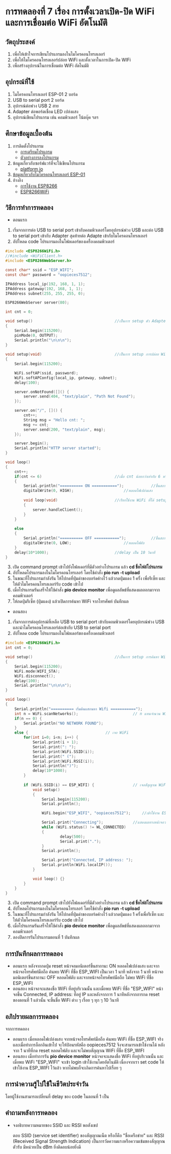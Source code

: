 # การทดลองที่ 7 เรื่อง การตั้งเวลาเปิด-ปิด WiFi และการเชื่อมต่อ WiFi อัตโนมัติ

## วัตถุประสงค์
1. เพื่อให้เข้าใจการเขียนโปรแกรมลงในไมโครคอนโทรลเลอร์
2. เพื่อให้ไมโครคอนโทรลเลอร์ปล่อย WiFi และตั้งเวลาในการเปิด-ปิด WlFi
3. เพื่อสร้างอุปกรณ์ในการเชื่อมต่อ WiFi อัตโนมัติ

## อุปกรณ์ที่ใช้
1. ไมโครคอนโทรลเลอร์ ESP-01 2 บอร์ด
2. USB to serial port 2 บอร์ด
3. อุปกรณ์ต่อพ่วง USB 2 สาย
4. Adapter ต่อพอร์ตเชื่อม LED เปล่งแสง
5. อุปกรณ์เขียนโปรแกรม เช่น คอมพิวเตอร์ โน้ตบุ๊ค ฯลฯ

## ศึกษาข้อมูลเบื้องต้น
1. การติดตั้งโปรแกรม
   * [การเตรียมโปรแกรม](https://youtu.be/9aF0upI9Gic)
   * [ตัวอย่างการลงโปรแกรม](https://youtu.be/ocrGdJoP90Y)
2. ข้อมูลเกี่ยวกับซอร์ฟแวร์ที่จะใช้เขียนโปรแกรม  
   * [platform io](https://platformio.org/)
3. [ข้อมูลเกี่ยวกับไมโครคอนโทรลเลอร์ ESP-01](https://docs.platformio.org/en/latest/boards/espressif8266/esp01_1m.html)
4. อ้างอิง 
   * [การใช้งาน ESP8266](http://99thai.com/data/up_show.php?id=1523293577&web=epost)
   * [ESP8266WiFi](https://arduino-esp8266.readthedocs.io/en/latest/esp8266wifi/readme.html)

## วิธีการทำการทดลอง
* ตอนแรก 
1. เริ่มจากการต่อ USB to serial port เข้ากับคอมพิวเตอร์โดยอุปกรณ์พ่วง USB และต่อ USB to serial port เข้ากับ Adapter สุดท้ายต่อ Adapte เข้ากับไมโครคอนโทรลเลอร์
2. อัปโหลด  code โปรแกรมลงในโฟลเดอร์ของเครื่องคอมพิวเตอร์

```C
#include <ESP8266WiFi.h>
//#include <WiFiClient.h>
#include <ESP8266WebServer.h>

const char* ssid = "ESP_WIFI";
const char* password = "oopieces7512";

IPAddress local_ip(192, 168, 1, 1);
IPAddress gateway(192, 168, 1, 1);
IPAddress subnet(255, 255, 255, 0);

ESP8266WebServer server(80);

int cnt = 0;

void setup() 									//เป็นการ setup ตัว Adapter
{
	Serial.begin(115200);
	pinMode(0, OUTPUT);
	Serial.println("\n\n\n");
}
	
void setup(void) 								//เป็นการ setup การปล่อย WiFi
{
	Serial.begin(115200);

	WiFi.softAP(ssid, password);
	WiFi.softAPConfig(local_ip, gateway, subnet);
	delay(100);

	server.onNotFound([]() {
		server.send(404, "text/plain", "Path Not Found");
	});

	server.on("/", []() {
		cnt++;
		String msg = "Hello cnt: ";
		msg += cnt;
		server.send(200, "text/plain", msg);
	});

	server.begin();
	Serial.println("HTTP server started");
}

void loop()
{
	cnt++;
	if(cnt <= 6) 								//เมื่อ cnt น้อยกว่าเท่ากับ 6 หรือ เวลาอยูในช่วง 1 นาที
	{
		Serial.println("========== ON ===========");			//ขึ้นสถานะ ON
		digitalWrite(0, HIGH);						//หลอดไฟเปล่งแสง
		
		void loop(void)							//เรียกใช้งาน WiFi ที่ได้ setup ไว้
		{
  			server.handleClient();
		}
	} 
	
	else 
	{
		Serial.println("========== OFF ===========");			//ขึ้นสถานะ OFF
		digitalWrite(0, LOW);						//หลอดไฟดับ
	}
	delay(10*1000); 							//delay เป็น 10 วินาที
}
```
3. เปิด command prompt เข้าไปยังโฟลเดอร์ที่มีตัวอย่างโปรแกรม แล้ว **cd ชื่อไฟล์โปรแกรม**
4. อัปโหลดโปรแกรมลงในไมโครคอนโทรเลอร์ โดยใช้คำสั่ง **pio run -t upload**
5. ในขณะที่โปรแกรมกำลังรัน ให้ไปกดที่ปุ่มดำของบอร์ดค้างไว้ แล้วกดปุ่มแดง 1 ครั้ง เพื่อรีเซ็ท และให้ตัวไมโครคอนโทรลเลอร์รับ code เข้าไป
6. เมื่อโปรแกรมรันเสร็จให้ใช้คำสั่ง **pio device monitor** เพื่อดูผลลัพธ์ที่แสดงผลออกมาจากคอมพิวเตอร์
7. ให้กดปุ่มรีเซ็ท (ปุ่มแดง) แล้วเปิดการค้นหา WiFi จากโทรศัพท์ บันทึกผล

* ตอนสอง
1. เริ่มจากการต่ออุปกรณ์ที่เหลือ USB to serial port เข้ากับคอมพิวเตอร์โดยอุปกรณ์พ่วง USB และนำไมโครคอนโทรลเลอร์ต่อเข้ากับ USB to serial port
2. อัปโหลด  code โปรแกรมลงในโฟลเดอร์ของเครื่องคอมพิวเตอร์

```C
#include <ESP8266WiFi.h>
int cnt = 0;

void setup() 									//เป็นการ setup การค้นหา WiFi
{
	Serial.begin(115200);
	WiFi.mode(WIFI_STA);
	WiFi.disconnect();
	delay(100);
	Serial.println("\n\n\n");
}

void loop()
{
	Serial.println("========== เริ่มต้นแสกนหา Wifi ===========");
	int n = WiFi.scanNetworks(); 						// n แทนจำนวน WiFi ที่พบในบริเวณนั้น
	if(n == 0) {
		Serial.println("NO NETWORK FOUND");
	} 
	else { 									// เจอ WiFi
		for(int i=0; i<n; i++) {
			Serial.print(i + 1);
			Serial.print(": ");
			Serial.print(WiFi.SSID(i));
			Serial.print(" (");
			Serial.print(WiFi.RSSI(i));
			Serial.println(")");
			delay(10*1000);
		}
		
		if (WiFi.SSID(i) == ESP_WIFI) { 				// เจอสัญญาณ WiFi ที่ชื่อ ESP_WIFI
			void setup()
			{
  				Serial.begin(115200);
  				Serial.println();

  				WiFi.begin("ESP_WIFI", "oopieces7512"); 	//เข้าใช้งาน ESP_WIFI รหัส oopiece7512

  				Serial.print("Connecting"); 			//แสดงผลทางหน้าจอว่า Connecting
  				while (WiFi.status() != WL_CONNECTED)
  				{
    					delay(500);
    					Serial.print(".");
 			 	}
  				Serial.println();

  				Serial.print("Connected, IP address: ");
  				Serial.println(WiFi.localIP());
			}

			void loop() {}
		}
	}
}

```
3. เปิด command prompt เข้าไปยังโฟลเดอร์ที่มีตัวอย่างโปรแกรม แล้ว **cd ชื่อไฟล์โปรแกรม**
4. อัปโหลดโปรแกรมลงในไมโครคอนโทรเลอร์ โดยใช้คำสั่ง **pio run -t upload**
5. ในขณะที่โปรแกรมกำลังรัน ให้ไปกดที่ปุ่มดำของบอร์ดค้างไว้ แล้วกดปุ่มแดง 1 ครั้งเพื่อรีเซ็ท และให้ตัวไมโครคอนโทรลเลอร์รับ code เข้าไป
6. เมื่อโปรแกรมรันเสร็จให้ใช้คำสั่ง **pio device monitor** เพื่อดูผลลัพธ์ที่แสดงผลออกมาจากคอมพิวเตอร์
7. ลองปิดการรันโปรแกรมตอนที่ 1 บันทึกผล

## การบันทึกผลการทดลอง
* ตอนแรก หลังจากกดปุ่ม reset หน้าจอมอนิเตอร์ขึ้นสาถานะ ON หลอดไฟเปล่งแสง และจากหน้าจอโทรศัพท์มือถือ ค้นพบ WiFi ที่ชื่อ ESP_WIFI เป็นเวลา 1 นาที หลังจาก 1 นาที หน้าจอมอนิเตอร์ขึ้นสาถานะ OFF หลอดไฟดับ และจากหน้าจอโทรศัพท์มือถือ ไม่พบ WiFi ที่ชื่อ ESP_WIFI  
* ตอนสอง หน้าจอจะแสดงชื่อ WiFi ที่อยู่บริเวณนั้น และเมื่อพบ WiFi ที่ชื่อ "ESP_WIFI" หน้าจอขึ้น Connected, IP address: ที่อยู่ IP และหลังจากการ 1 นาทีหลังจากการกด reset ของตอนที่ 1 แล้วนั้น จะขึ้นชื่อ WiFi ต่าง ๆ เรื่อย ๆ ทุก ๆ 10 วินาที
   
## อภิปรายผลการทดลอง
   จากการทดลอง 
   * ตอนแรก เมื่อหลอดไฟเปล่งแสง จากหน้าจอโทรศัพท์มือถือ ค้นพบ WiFi ที่ชื่อ ESP_WIFI จริง และเมื่อทำการล็อกอินเข้าไป จะให้ป้อนรหัสคือ oopieces7512 จึงจะสามารถเข้าใช้งานได้ หลังจาก 1 นาทีที่กด reset หลอดไฟดับ และจะไม่พบสัญญาณ WiFi ที่ชื่อ ESP_WIFI
   * ตอนสอง เมื่อทำการรัน **pio device monitor** หน้าจอจะแสดงชื่อ WiFi ที่อยู่บริเวณนั้น และเมื่อพบ WiFi "ESP_WIFI" จะเข้า login เข้าใช้งานโดยอัตโนมัติ เนื่องจากเรา set code ให้เข้าใช้งาน ESP_WIFI ไว้แล้ว หากไม่พบก็จะเกิดการค้นหาไปเรื่อย ๆ

## การนำความรู้ไปใช้ในชีวิตประจำวัน
โดยผู้ใช้งานสามารถเปลี่ยนที่ delay ของ code ในตอนที่ 1 เป็น  


## คำถามหลังการทดลอง
* จงอธิบายความหมายของ SSID และ RSSI พอสังเขป

   ตอบ SSID (service set identifier) ของสัญญาณเน็ต หรือก็คือ "ชื่อเครือข่าย" และ RSSI (Received Signal Strength Indication) เป็นการวัดความแรงหรือความเข้มของสัญญาณตัวรับ มีหน่วยเป็น dBm ยิ่งติดลบน้อยยิ่งดี
